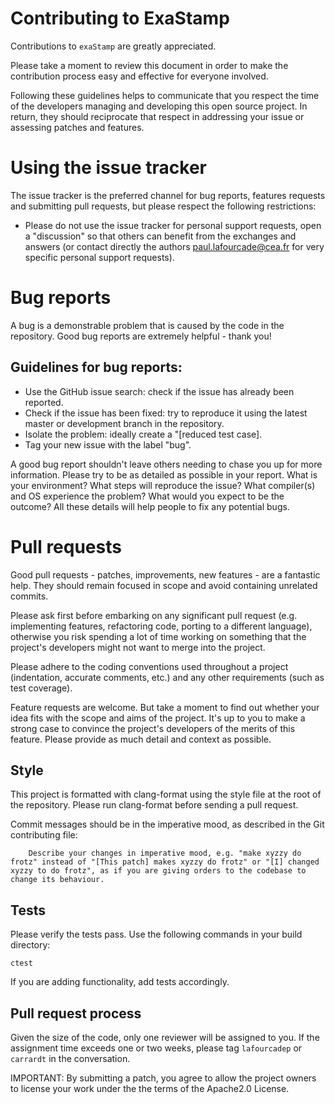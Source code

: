 Contributing to ExaStamp
======================

Contributions to `exaStamp` are greatly appreciated.

Please take a moment to review this document in order to make the contribution process easy and effective for everyone involved.

Following these guidelines helps to communicate that you respect the time of the developers managing and developing this open source project. In return, they should reciprocate that respect in addressing your issue or assessing patches and features.

Using the issue tracker
=======================

The issue tracker is the preferred channel for bug reports, features requests and submitting pull requests, but please respect the following restrictions:

- Please do not use the issue tracker for personal support requests, open a "discussion" so that others can benefit from the exchanges and answers (or contact directly the authors paul.lafourcade@cea.fr for very specific personal support requests).

Bug reports
===========

A bug is a demonstrable problem that is caused by the code in the repository. Good bug reports are extremely helpful - thank you!

Guidelines for bug reports:
---------------------------

- Use the GitHub issue search: check if the issue has already been reported.
- Check if the issue has been fixed: try to reproduce it using the latest master or development branch in the repository.
- Isolate the problem: ideally create a "[reduced test case].
- Tag your new issue with the label "bug".

A good bug report shouldn't leave others needing to chase you up for more information. Please try to be as detailed as possible in your report. What is your environment? What steps will reproduce the issue? What compiler(s) and OS experience the problem? What would you expect to be the outcome? All these details will help people to fix any potential bugs.

Pull requests
=============

Good pull requests - patches, improvements, new features - are a fantastic help. They should remain focused in scope and avoid containing unrelated commits.

Please ask first before embarking on any significant pull request (e.g. implementing features, refactoring code, porting to a different language), otherwise you risk spending a lot of time working on something that the project's developers might not want to merge into the project.

Please adhere to the coding conventions used throughout a project (indentation, accurate comments, etc.) and any other requirements (such as test coverage).

Feature requests are welcome. But take a moment to find out whether your idea fits with the scope and aims of the project. It's up to you to make a strong case to convince the project's developers of the merits of this feature. Please provide as much detail and context as possible.

Style
-----

This project is formatted with clang-format using the style file at the root of the repository. Please run clang-format before sending a pull request.

Commit messages should be in the imperative mood, as described in the Git contributing file:

```
    Describe your changes in imperative mood, e.g. "make xyzzy do frotz" instead of "[This patch] makes xyzzy do frotz" or "[I] changed xyzzy to do frotz", as if you are giving orders to the codebase to change its behaviour.
```

Tests
-----

Please verify the tests pass. Use the following commands in your build directory:

```
ctest
```

If you are adding functionality, add tests accordingly.

Pull request process
--------------------

Given the size of the code, only one reviewer will be assigned to you. If the assignment time exceeds one or two weeks, please tag `lafourcadep` or `carrardt` in the conversation.

IMPORTANT: By submitting a patch, you agree to allow the project owners to license your work under the the terms of the Apache2.0 License.
